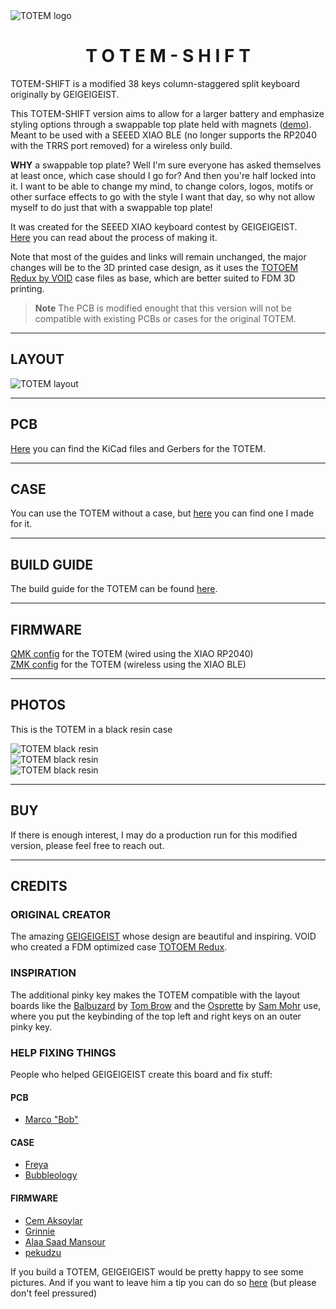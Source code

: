 <picture align="center">
  <source media="(prefers-color-scheme: dark)" srcset="/docs/images/TOTEM_logo_dark.svg">
  <source media="(prefers-color-scheme: light)" srcset="/docs/images/TOTEM_logo_bright.svg">
  <img alt="TOTEM logo" src="/docs/images/TOTEM_logo_dark.svg">
</picture>

<h1 align="center">T O T E M - S H I F T</h1>

TOTEM-SHIFT is a modified 38 keys column-staggered split keyboard originally by GEIGEIGEIST.

This TOTEM-SHIFT version aims to allow for a larger battery and emphasize styling options through a swappable top plate held with magnets ([demo](https://www.youtube.com/watch?v=WX03MpgzbRs)). Meant to be used with a SEEED XIAO BLE (no longer supports the RP2040 with the TRRS port removed) for a wireless only build.

**WHY** a swappable top plate? Well I'm sure everyone has asked themselves at least once, which case should I go for? And then you're half locked into it.
I want to be able to change my mind, to change colors, logos, motifs or other surface effects to go with the style I want that day, so why not allow myself to do just that with a swappable top plate!

It was created for the SEEED XIAO keyboard contest by GEIGEIGEIST.\
[Here](https://www.hackster.io/geist/totem-a-tiny-splitkeyboard-with-splay-cb2e43) you can read about the process of making it.

Note that most of the guides and links will remain unchanged, the major changes will be to the 3D printed case design, as it uses the [TOTOEM Redux by VOID](https://www.printables.com/model/840146-totem-redux) case files as base, which are better suited to FDM 3D printing.

> **Note**
> The PCB is modified enought that this version will not be compatible with existing PCBs or cases for the original TOTEM.

***

## LAYOUT

![TOTEM layout](/docs/images/TOTEM_layout.svg)

***

## PCB

[Here](/PCB/) you can find the KiCad files and Gerbers for the TOTEM.

***

## CASE

You can use the TOTEM without a case, but [here](/case/) you can find one I made for it.

***

## BUILD GUIDE
  
The build guide for the TOTEM can be found [here](/docs/buildguide.md).

***

## FIRMWARE

[QMK config](https://github.com/GEIGEIGEIST/qmk-config-totem) for the TOTEM (wired using the XIAO RP2040)\
[ZMK config](https://github.com/GEIGEIGEIST/zmk-config-totem) for the TOTEM (wireless using the XIAO BLE)

***

## PHOTOS

This is the TOTEM in a black resin case

![TOTEM black resin](/docs/images/TOTEM_black_perspective.jpg)\
![TOTEM black resin](/docs/images/TOTEM_black_top.jpg)\
![TOTEM black resin](/docs/images/TOTEM_black_bottom.jpg)

***

## BUY 

If there is enough interest, I may do a production run for this modified version, please feel free to reach out.

***

## CREDITS

### ORIGINAL CREATOR

The amazing [GEIGEIGEIST](https://github.com/GEIGEIGEIST) whose design are beautiful and inspiring.
VOID who created a FDM optimized case [TOTOEM Redux](https://www.printables.com/model/840146-totem-redux).

### INSPIRATION

The additional pinky key makes the TOTEM compatible with the layout boards like the [Balbuzard](https://github.com/brow/balbuzard) by [Tom Brow](https://github.com/brow) and the [Osprette](https://github.com/smores56/osprette) by [Sam Mohr](https://github.com/smores56) use, where you put the keybinding of the top left and right keys on an outer pinky key.

### HELP FIXING THINGS

People who helped GEIGEIGEIST create this board and fix stuff:

#### PCB
- [Marco "Bob"](https://github.com/GroooveBob)

#### CASE
- [Freya](https://github.com/freya-irl)
- [Bubbleology](https://github.com/bubbleology)

#### FIRMWARE
- [Cem Aksoylar](https://github.com/caksoylar)
- [Grinnie](https://github.com/regicidalplutophage)
- [Alaa Saad Mansour](https://github.com/AlaaSaadAbdo)
- [pekudzu](https://github.com/pekudzu)

If you build a TOTEM, GEIGEIGEIST would be pretty happy to see some pictures. And if you want to leave him a tip you can do so [here](https://ko-fi.com/geigeigeist) (but please don't feel pressured)

